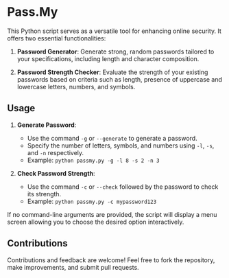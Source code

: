 # Pass.My

This Python script serves as a versatile tool for enhancing online security. It offers two essential functionalities:

1. **Password Generator**: Generate strong, random passwords tailored to your specifications, including length and character composition.

2. **Password Strength Checker**: Evaluate the strength of your existing passwords based on criteria such as length, presence of uppercase and lowercase letters, numbers, and symbols.

## Usage

1. **Generate Password**:
   - Use the command `-g` or `--generate` to generate a password.
   - Specify the number of letters, symbols, and numbers using `-l`, `-s`, and `-n` respectively.
   - Example: `python passmy.py -g -l 8 -s 2 -n 3`

2. **Check Password Strength**:
   - Use the command `-c` or `--check` followed by the password to check its strength.
   - Example: `python passmy.py -c mypassword123`

If no command-line arguments are provided, the script will display a menu screen allowing you to choose the desired option interactively.

## Contributions

Contributions and feedback are welcome! Feel free to fork the repository, make improvements, and submit pull requests.
